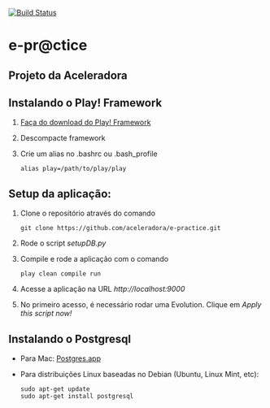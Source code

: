 [![Build Status](https://snap-ci.com/aceleradora/e-practice/branch/master/build_image)](https://snap-ci.com/aceleradora/e-practice/branch/master)

# e-pr@ctice

## Projeto da Aceleradora

## Instalando o Play! Framework
1. [Faça do download do Play! Framework](http://downloads.typesafe.com/play/2.2.3/play-2.2.3.zip)
2. Descompacte framework
3. Crie um alias no .bashrc ou .bash_profile

    ```
    alias play=/path/to/play/play
    ```
    
## Setup da aplicação:

1. Clone o repositório através do comando

    ```
    git clone https://github.com/aceleradora/e-practice.git
    ```
    
2. Rode o script _setupDB.py_
3. Compile e rode a aplicação com o comando

    ```
    play clean compile run
    ```

4. Acesse a aplicação na URL _http://localhost:9000_
5. No primeiro acesso, é necessário rodar uma Evolution. Clique em _Apply this script now!_

## Instalando o Postgresql
* Para Mac: [Postgres.app](http://postgresapp.com/)
* Para distribuições Linux baseadas no Debian (Ubuntu, Linux Mint, etc):

    ```
    sudo apt-get update
    sudo apt-get install postgresql
    ```
